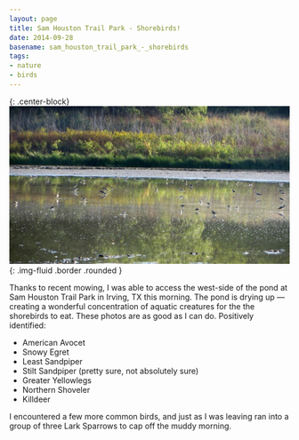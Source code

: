 ```yaml
---
layout: page
title: Sam Houston Trail Park - Shorebirds!
date: 2014-09-28
basename: sam_houston_trail_park_-_shorebirds
tags:
- nature
- birds
---
```


{: .center-block}
![shorebirds at Sam Houston park](/images/shorebirdsSamHouston.JPG){: .img-fluid .border .rounded }


Thanks to recent mowing, I was able to access the west-side of the pond at Sam
Houston Trail Park in Irving, TX this morning. The pond is drying up &mdash;
creating a wonderful concentration of aquatic creatures for the the shorebirds
to eat. These photos are as good as I can do. Positively identified:

<ul>
<li>American Avocet</li>
<li>Snowy Egret</li>
<li>Least Sandpiper</li>
<li>Stilt Sandpiper (pretty sure, not absolutely sure)</li>
<li>Greater Yellowlegs</li>
<li>Northern Shoveler</li>
<li>Killdeer</li>
</ul>

I encountered a few more common birds, and just as I was leaving ran into a
group of three Lark Sparrows to cap off the muddy morning.

